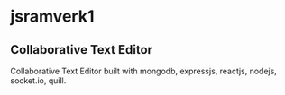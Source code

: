 # jsramverk1

## Collaborative Text Editor

Collaborative Text Editor built with mongodb, expressjs, reactjs, nodejs, socket.io, quill.
